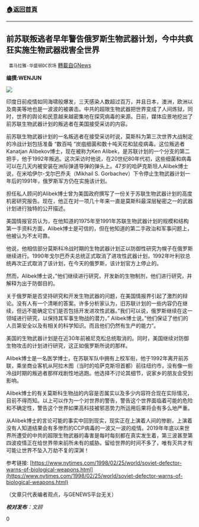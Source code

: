 ###  [:house:返回首頁](https://github.com/ourhimalayas/txt)
---

## 前苏联叛逃者早年警告俄罗斯生物武器计划，今中共疯狂实施生物武器戕害全世界
` 喜马拉雅-华盛顿DC农场` [轉載自GNews](https://gnews.org/zh-hans/1162092/)

**编撰:WENJUN**

![]()![](https://gnews-media-offload.s3.amazonaws.com/wp-content/uploads/2021/05/01191657/5-1.jpg)

印度日前疫情如同海啸般爆发，三天感染人数超过百万，并且日本，澳洲，欧洲以及南美等地也是一波波的被袭击。中共的超限生物武器把世界变成了人间炼狱，同时，世界的舆论和民意越来越密集地在探究病毒的来源。日前，媒体应景地挖出了前苏联生物武器计划的叛逃者在美国接受采访的内容。

前苏联生物武器计划的一名叛逃者在接受采访时说，莫斯科为第三次世界大战制定的冷战计划包括准备 “数百吨 “炭疽细菌和数十吨天花和鼠疫病毒。这位叛逃者Kanatjan Alibekov博士，现在被称为Ken Alibek，是苏联计划的一个分支的第二把手，他于1992年叛逃。这次采访时他说，在20世纪80年代初，这些细菌和病毒可以在几天内被安装在洲际弹道导弹的弹头上。47岁的哈萨克斯坦人Alibek博士说，在米哈伊尔-戈尔巴乔夫（Mikhail S. Gorbachev）下令停止生物武器计划一年后的1991年，俄罗斯军方仍在实施该计划。

担任私人顾问的Alibek博士曾为美国政府撰写了一份关于苏联生物武器计划的高度机密研究报告。现在，他正在对一项几十年来一直是莫斯科最深层秘密之一的武器计划进行独特的公开描述。

美国情报官员认为，在他知道的1975年至1991年苏联生物武器计划的规模和结构第一手资料方面，Alibek博士是可信的，但在他知道的第二手政治和军事问题上，他被认为不太可靠。

他说，他相信部分莫斯科冷战时期的生物武器计划正以防御性研究为幌子在俄罗斯继续进行。1990年戈尔巴乔夫总统正式取消了进攻性武器计划，1992年叶利钦总统再次正式取消了该计划，在今天的俄罗斯，该计划官方上停止的。

然而，Alibek博士说，”他们继续进行研究，开发新的生物制剂，他们进行研究，并解释为出于防御目的。

关于俄罗斯是否坚持研究和开发生物武器的问题，在美国情报界引起了激烈的辩论。没有人有一个清晰的答案。许多分析家认为，旧苏联计划的一些内容仍在继续，但远不能确定它们是否包括开发进攻性武器。”我们可以说，俄罗斯继续在这一领域进行研究，以保持其军事生物战的潜力，” Alibek博士说。”他们保证了他们的人员第安全以及有相关的科学知识。而且他们仍然有生产的能力”。

美国的生物武器计划是在近30年前被尼克松总统取消的。同时，美国继续对防御生物攻击的计划进行研究，这正如俄罗斯所说的那样。

Alibek博士是一名医学博士，在苏联军队中拥有上校军衔，他于1992年离开前苏联，乘坐商业客机从阿拉木图（当时的哈萨克斯坦首都）前往纽约市，没有像一些冷战时期的叛逃者那样戏剧性地逃跑。他选择不讨论其细节，说家乡的朋友会受到影响。

Alibek博士的有关莫斯科生物战的内容是否属实以及多少内容符合现在实际情况，目前不得而知。以上可以作为一个对世界的警告，警告这个世界面临着可能的危险和不确定性，警告这个世界如果高科技被邪恶势力所运用后果将会有多么地严重。

从Alibek博士的言论可能的事实中回到现实，现实正在上演着人间的惨剧，上演着没有人知道结果会有多惨烈的CCP病毒的一波又一波的疫情。2019年年底以来世界所遭受的中共的超限生物武器的毒害是每时每刻都在真实发生着，第三波甚至第四波疫情正在给世界带来前所未有的威胁。留给世界的时间不多了，唯有灭共才有可能让世界不坠入万劫不复的深渊！

参考链接: [https://www.nytimes.com/1998/02/25/world/soviet-defector-warns-of-biological-weapons.html](https://www.nytimes.com/1998/02/25/world/soviet-defector-warns-of-biological-weapons.html)

（文章只代表编者观点，与GENEWS平台无关）

***校对发布**：文顾*

0
